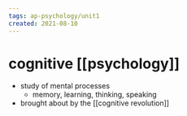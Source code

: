 ```yaml
---
tags: ap-psychology/unit1 
created: 2021-08-10
---
```


# cognitive [[psychology]]

- study of mental processes
	- memory, learning, thinking, speaking
- brought about by the [[cognitive revolution]] 
